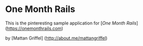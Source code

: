 # One Month Rails

This is the pinteresting sample application for 
[*One Month Rails*] (https://onemonthrails.com)

by [Mattan Griffel] (http://about.me/mattangriffel)